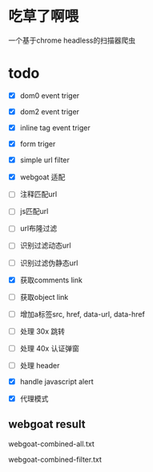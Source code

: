 # 吃草了啊喂

一个基于chrome headless的扫描器爬虫

# todo

- [x] dom0 event triger
- [x] dom2 event triger
- [x] inline tag event triger
- [x] form triger
- [x] simple url filter
- [x] webgoat 适配
- [ ] 注释匹配url
- [ ] js匹配url
- [ ] url布隆过滤
- [ ] 识别过滤动态url
- [ ] 识别过滤伪静态url
- [x] 获取comments link
- [ ] 获取object link
- [ ] 增加a标签src, href, data-url, data-href
- [ ] 处理 30x 跳转
- [ ] 处理 40x 认证弹窗
- [ ] 处理 header
- [x] handle javascript alert
- [x] 代理模式



## webgoat result

webgoat-combined-all.txt

webgoat-combined-filter.txt



